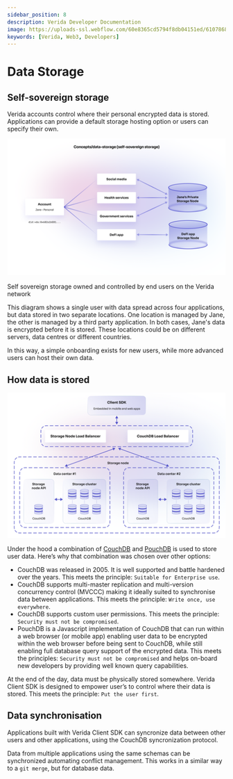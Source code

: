 ```yaml
---
sidebar_position: 8
description: Verida Developer Documentation
image: https://uploads-ssl.webflow.com/60e8365cd5794f8db04151ed/6107868980521e0acf27b2d9_favicon.svg
keywords: [Verida, Web3, Developers]
---
```

# Data Storage

## Self-sovereign storage

Verida accounts control where their personal encrypted data is stored. Applications can provide a default storage hosting option or users can specify their own.

![Self sovereign storage owned and controlled by end users on the Verida network](data_storage/concepts_data-storage.png)

Self sovereign storage owned and controlled by end users on the Verida network

This diagram shows a single user with data spread across four applications, but data stored in two separate locations. One location is managed by Jane, the other is managed by a third party application. In both cases, Jane's data is encrypted before it is stored. These locations could be on different servers, data centres or different countries.

In this way, a simple onboarding exists for new users, while more advanced users can host their own data.

## How data is stored

![Verida Storage Architecture](data_storage/storage-architecture.png)

Under the hood a combination of [CouchDB](https://en.wikipedia.org/wiki/Apache_CouchDB) and [PouchDB](https://pouchdb.com/) is used to store user data. Here’s why that combination was chosen over other options:

- CouchDB was released in 2005. It is well supported and battle hardened over the years. This meets the principle: `Suitable for Enterprise use`.
- CouchDB supports multi-master replication and multi-version concurrency control (MVCCC) making it ideally suited to synchronise data between applications. This meets the principle: `Write once, use everywhere`.
- CouchDB supports custom user permissions. This meets the principle: `Security must not be compromised`.
- PouchDB is a Javascript implementation of CouchDB that can run within a web browser (or mobile app) enabling user data to be encrypted within the web browser before being sent to CouchDB, while still enabling full database query support of the encrypted data. This meets the principles: `Security must not be compromised` and helps on-board new developers by providing well known query capabilities.

At the end of the day, data must be physically stored somewhere. Verida Client SDK is designed to empower user’s to control where their data is stored. This meets the principle: `Put the user first`.

## Data synchronisation

Applications built with Verida Client SDK can syncronize data between other users and other applications, using the CouchDB syncronization protocol.

Data from multiple applications using the same schemas can be synchronized automating conflict management. This works in a similar way to a `git merge`, but for database data.